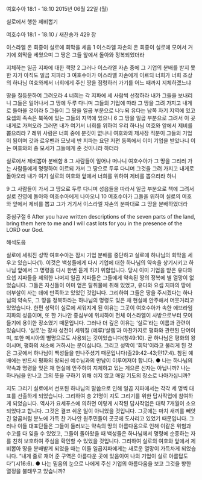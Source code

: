 여호수아 18:1 - 18:10 
2015년 06월 22일 (월)

실로에서 행한 제비뽑기



여호수아 18:1 - 18:10 / 새찬송가 429 장


이스라엘 온 회중이 실로에 회막을 세움
1 이스라엘 자손의 온 회중이 실로에 모여서 거기에 회막을 세웠으며 그 땅은 그들 앞에서 돌아와 정복되었더라 

지체하는 일곱 지파에 대한 책망
2 그러나 이스라엘 자손 중에 그 기업의 분배를 받지 못한 자가 아직도 일곱 지파라 3 여호수아가 이스라엘 자손에게 이르되 너희가 너희 조상의 하나님 여호와께서 너희에게 주신 땅을 점령하러 가기를 어느 때까지 지체하겠느냐 

땅을 칠등분하여 그려오라
4 너희는 각 지파에 세 사람씩 선정하라 내가 그들을 보내리니 그들은 일어나서 그 땅에 두루 다니며 그들의 기업에 따라 그 땅을 그려 가지고 내게로 돌아올 것이라 5 그들이 그 땅을 일곱 부분으로 나누되 유다는 남쪽 자기 지역에 있고 요셉의 족속은 북쪽에 있는 그들의 지역에 있으니 6 그 땅을 일곱 부분으로 그려서 이 곳 내게로 가져오라 그러면 내가 여기서 너희를 위하여 우리 하나님 여호와 앞에서 제비를 뽑으리라 7 레위 사람은 너희 중에 분깃이 없나니 여호와의 제사장 직분이 그들의 기업이 됨이며 갓과 르우벤과 므낫세 반 지파는 요단 저편 동쪽에서 이미 기업을 받았나니 이는 여호와의 종 모세가 그들에게 준 것이니라 하더라 

실로에서 제비뽑아 분배함
8 그 사람들이 일어나 떠나니 여호수아가 그 땅을 그리러 가는 사람들에게 명령하여 이르되 가서 그 땅으로 두루 다니며 그것을 그려 가지고 내게로 돌아오라 내가 여기 실로의 여호와 앞에서 너희를 위하여 제비를 뽑으리라 하니 

9 그 사람들이 가서 그 땅으로 두루 다니며 성읍들을 따라서 일곱 부분으로 책에 그려서 실로 진영에 돌아와 여호수아에게 나아오니 10 여호수아가 그들을 위하여 실로의 여호와 앞에서 제비를 뽑고 그가 거기서 이스라엘 자손의 분파대로 그 땅을 분배하였더라

중심구절 6 After you have written descriptions of the seven parts of the land, bring them here to me and I will cast lots for you in the presence of the LORD our God.

해석도움





실로에 세워진 성막
여호수아는 잠시 기업 분배를 중단하고 실로에 하나님의 회막을 세우고 있습니다(1). 이것은 백성들에게 다시 기업에 대한 하나님의 약속을 상기시키고 하나님 앞에서 그 명령을 다시 한번 듣게 하기 위함입니다. 당시 이미 기업을 받은 유다와 요셉 지파들을 제외한 나머지 일곱 지파들은 그들에게 약속된 땅의 정복에 별 열망이 없었습니다. 그들은 자신들이 이미 얻은 탈취물에 취해 있었고, 유다와 요셉 지파의 땅에 더부살이 사는 데에 만족하고 있었던 것입니다. 그리하여 그들은 땅을 주시겠다는 하나님의 약속도, 그 땅을 정복하라는 하나님의 명령도 잊은 채 현실에 안주해서 머뭇거리고 있었습니다. 한편 성막이 실로에 세워지게 된 이유는 그곳이 여호수아가 속한 에브라임 지파의 성읍이며, 또 한 가나안 중심부에 위치하여 전체 이스라엘이 사방으로부터 모여들기에 용이한 장소였기 때문입니다. 그러나 더 깊은 이유는 ‘실로’라는 이름과 관련이 있습니다. ‘실로’는 장차 성전이 세워질 (예루)‘살렘’과 마찬가지로 평화와 관련된 단어이며, 또한 메시아의 별명으로도 사용되는 것이었습니다(창49:10). 곧 하나님은 평화의 왕이시며, 평화의 처소에 거하시는 분이십니다. 그리고 성막이 '회막'이라고 불리게 된 것은 그곳에서 하나님이 백성들을 만나주셨기 때문입니다(출29:42-43;민17:4). 참된 예배에는 반드시 평화의 왕되신 예수님과의 만남이 이루어져야 합니다. 
●  나는 하나님의 약속과 명령을 잊은 채 현실에 안주하여 지체하고 있는 게으른 신자는 아닙니까? 나는 하나님을 만나고 그의 뜻을 구하기 위해 쉬지 않고 매일 기도의 장소로 나아가십니까? 

지도 그리기
실로에서 선포된 하나님의 말씀으로 인해 일곱 지파에서는 각각 세 명씩 대표를 선출하게 되었습니다. 그리하여 총 21명이 지도 그리기를 위한 답사작업에 참여하게 되었습니다. 역사가 요세푸스에 의하면 이렇게 시작된 답사작업은 대략 7개월이 소요되었다고 합니다. 그것은 결코 쉬운 일이 아니었을 것입니다. 그곳에는 마치 새끼를 빼앗긴 암곰처럼 분노에 가득 찬 가나안 원주민들이 곳곳에 도사리고 있었기 때문입니다. 그러나 이들 대표단들은 그들이 둘러보는 약속의 땅의 아름다움으로 인해 이같은 위험과 수고를 다 잊을 수 있었고, 그들이 돌아왔을 때 백성들은 하나님께서 명령에 순종하는 자를 친히 보호하여 주심을 확인할 수 있었을 것입니다. 그리하여 실로의 여호와 앞에서 제비뽑아 땅을 분배받게 되었을 때는 이들 일곱지파에게는 새로운 열망이 가득차게 되었습니다. “내게 줄로 재어 준 구역은 아름다운 곳에 있음이여 나의 기업이 실로 아름답도다”(시16:6).
●  나는 믿음의 눈으로 나에게 주신 기업의 아름다움을 보고 그것을 향한 열정을 불태우고 있습니까?